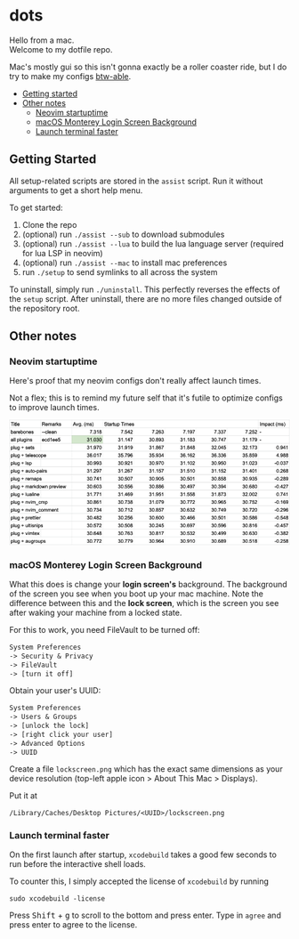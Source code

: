 # dots

Hello from a mac.  
Welcome to my dotfile repo.  

Mac's mostly gui so this isn't gonna exactly be a roller coaster ride, but I do
try to make my configs [btw-able][arch-btw].

* [Getting started](#getting-started)
* [Other notes](#other-notes)
  * [Neovim startuptime](#neovim-startuptime)
  * [macOS Monterey Login Screen Background](#macos-monterey-login-screen-background)
  * [Launch terminal faster](#launch-terminal-faster)

## Getting Started

All setup-related scripts are stored in the `assist` script. Run it without
arguments to get a short help menu.

To get started:
1. Clone the repo
2. (optional) run `./assist --sub` to download submodules
3. (optional) run `./assist --lua` to build the lua language server (required for lua LSP in neovim)
4. (optional) run `./assist --mac` to install mac preferences
5. run `./setup` to send symlinks to all across the system

To uninstall, simply run `./uninstall`. This perfectly reverses the effects of
the `setup` script. After uninstall, there are no more files changed outside of
the repository root.

## Other notes

### Neovim startuptime

Here's proof that my neovim configs don't really affect launch times.

Not a flex; this is to remind my future self that it's futile to optimize configs
to improve launch times.

![neovim startuptime](https://raw.githubusercontent.com/nguyenvukhang/dots/master/nvim/startuptimes.png)

### macOS Monterey Login Screen Background

What this does is change your **login screen's** background. The background of
the screen you see when you boot up your mac machine. Note the difference
between this and the **lock screen**, which is the screen you see after waking
your machine from a locked state.

For this to work, you need FileVault to be turned off:
```
System Preferences
-> Security & Privacy
-> FileVault
-> [turn it off]
```

Obtain your user's UUID:
```
System Preferences
-> Users & Groups
-> [unlock the lock]
-> [right click your user]
-> Advanced Options
-> UUID
```

Create a file `lockscreen.png` which has the exact same dimensions as
your device resolution (top-left apple icon > About This Mac >
Displays).

Put it at
```
/Library/Caches/Desktop Pictures/<UUID>/lockscreen.png
```

### Launch terminal faster

On the first launch after startup, `xcodebuild` takes a good few
seconds to run before the interactive shell loads.

To counter this, I simply accepted the license of `xcodebuild` by
running

```
sudo xcodebuild -license
```

Press <kbd>Shift</kbd> + <kbd>g</kbd> to scroll to the bottom and
press enter. Type in `agree` and press enter to agree to the license.

[arch-btw]: https://knowyourmeme.com/memes/btw-i-use-arch
